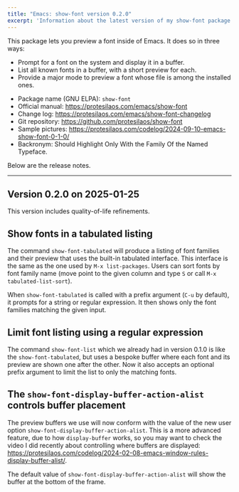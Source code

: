 ```yaml
---
title: "Emacs: show-font version 0.2.0"
excerpt: 'Information about the latest version of my show-font package for GNU Emacs.'
---
```


This package lets you preview a font inside of Emacs. It does so in
three ways:

- Prompt for a font on the system and display it in a buffer.
- List all known fonts in a buffer, with a short preview for each.
- Provide a major mode to preview a font whose file is among the
  installed ones.

+ Package name (GNU ELPA): `show-font`
+ Official manual: <https://protesilaos.com/emacs/show-font>
+ Change log: <https://protesilaos.com/emacs/show-font-changelog>
+ Git repository: <https://github.com/protesilaos/show-font>
+ Sample pictures: <https://protesilaos.com/codelog/2024-09-10-emacs-show-font-0-1-0/>
+ Backronym: Should Highlight Only With the Family Of the Named Typeface.

Below are the release notes.

* * *

## Version 0.2.0 on 2025-01-25

This version includes quality-of-life refinements.


## Show fonts in a tabulated listing

The command `show-font-tabulated` will produce a listing of font
families and their preview that uses the built-in tabulated interface.
This interface is the same as the one used by `M-x list-packages`.
Users can sort fonts by font family name (move point to the given
column and type `S` or call `M-x tabulated-list-sort`).

When `show-font-tabulated` is called with a prefix argument (`C-u` by
default), it prompts for a string or regular expression. It then shows
only the font families matching the given input.


## Limit font listing using a regular expression

The command `show-font-list` which we already had in version 0.1.0 is
like the `show-font-tabulated`, but uses a bespoke buffer where each
font and its preview are shown one after the other. Now it also
accepts an optional prefix argument to limit the list to only the
matching fonts.


## The `show-font-display-buffer-action-alist` controls buffer placement

The preview buffers we use will now conform with the value of the new
user option `show-font-display-buffer-action-alist`. This is a more
advanced feature, due to how `display-buffer` works, so you may want
to check the video I did recently about controlling where buffers are
displayed: <https://protesilaos.com/codelog/2024-02-08-emacs-window-rules-display-buffer-alist/>.

The default value of `show-font-display-buffer-action-alist` will show
the buffer at the bottom of the frame.


